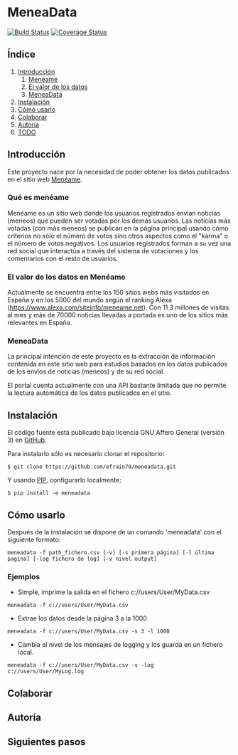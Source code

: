 # MeneaData 
[![Build Status](https://travis-ci.org/efrain70/meneadata.svg?branch=ci)](https://travis-ci.org/efrain70/meneadata)
[![Coverage Status](https://coveralls.io/repos/github/efrain70/meneadata/badge.svg?branch=master)](https://coveralls.io/github/efrain70/meneadata?branch=master)

## Índice

1. [Introducción](#introduction)
    1. [Menéame](#meneame)
    2. [El valor de los datos](#value)
    3. [MeneaData](#meneadata)
2. [Instalación](#installation)
3. [Cómo usarlo](#usage)
4. [Colaborar](#contributing)
5. [Autoría](#authors)
6. [TODO](#todo)  

## Introducción <a name="introduction"></a>

Este proyecto nace por la necesidad de poder obtener los datos
publicados en el sitio web <a href="https://www.meneame.net/" target="_blank"> Menéame</a>.

### Qué es menéame <a name="meneame"></a>
Menéame es un sitio web donde los usuarios registrados envían noticias (meneos) que pueden ser votadas
por los demás usuarios. Las noticias más votadas (con más meneos) se publican 
en la página principal usando cómo criterios no sólo el número de votos sino otros aspectos como
el "karma" o el número de votos negativos. Los usuarios registrados forman a su vez una red social
que interactúa a través del sistema de votaciones y los comentarios con el resto de usuarios.
​
 
### El valor de los datos en Menéame <a name="value"></a>

Actualmente se encuentra entre los 150 sitios webs más visitados en España y en los 5000 del mundo según
el ranking Alexa (https://www.alexa.com/siteinfo/meneame.net). Con 11.3 millones de visitas al mes y más de
70000 noticias llevadas a portada es uno de los sitios más relevantes en España.

### MeneaData <a name="meneadata"></a>

La principal intención de este proyecto es la extracción de información contenida en este sitio web
para estudios basados en los datos publicados de los envíos de noticias (meneos) y de su red social.

El portal cuenta actualmente con una API bastante limitada que no permite la lectura automática
de los datos publicados en el sitio. 


## Instalación <a name="installation"></a>

El código fuente está publicado bajo licencia GNU Affero General (versión 3) en 
<a href="https://github.com/efrain70/meneadata" target="_blank"> GitHub</a>.

Para instalarlo sólo es necesario clonar el repositorio:

`$ git clone https://github.com/efrain70/meneadata.git`

Y usando <a href="https://pip.pypa.io/en/stable/" target="_blank"> PIP</a>, configurarlo localmente:

`$ pip install -e meneadata`

## Cómo usarlo <a name="usage"></a>

Después de la instalación se dispone de un comando 'meneadata' con el siguiente formato:

`meneadata -f path_fichero.csv [-v] [-s primera página] [-l última pagina] [-log fichero de log] [-v nivel output]` 

### Ejemplos

* Simple, imprime la salida en el fichero c://users/User/MyData.csv

`meneadata -f c://users/User/MyData.csv`

* Extrae los datos desde la página 3 a la 1000

`meneadata -f c://users/User/MyData.csv -s 3 -l 1000`

* Cambia el nivel de los mensajes de logging  y los guarda en un fichero local.

`meneadata -f c://users/User/MyData.csv -v -log c://users/User/MyLog.log`


## Colaborar  <a name="contributing"></a>
## Autoría  <a name="authors"></a> 
## Siguientes pasos <a name="TODO"></a>

